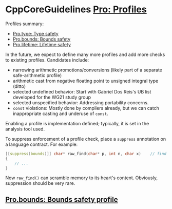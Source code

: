 # CppCoreGuidelines [Pro: Profiles](https://github.com/isocpp/CppCoreGuidelines/blob/master/CppCoreGuidelines.md#pro-profiles)

Profiles summary:

- [Pro.type: Type safety](https://github.com/isocpp/CppCoreGuidelines/blob/master/CppCoreGuidelines.md#SS-type)
- [Pro.bounds: Bounds safety](https://github.com/isocpp/CppCoreGuidelines/blob/master/CppCoreGuidelines.md#SS-bounds)
- [Pro.lifetime: Lifetime safety](https://github.com/isocpp/CppCoreGuidelines/blob/master/CppCoreGuidelines.md#SS-lifetime)

In the future, we expect to define many more profiles and add more checks to existing profiles. Candidates include:

- narrowing arithmetic promotions/conversions (likely part of a separate safe-arithmetic profile)
- arithmetic cast from negative floating point to unsigned integral type (ditto)
- selected undefined behavior: Start with Gabriel Dos Reis's UB list developed for the WG21 study group
- selected unspecified behavior: Addressing portability concerns.
- `const` violations: Mostly done by compilers already, but we can catch inappropriate casting and underuse of `const`.

Enabling a profile is implementation defined; typically, it is set in the analysis tool used.

To suppress enforcement of a profile check, place a `suppress` annotation on a language contract. For example:

```C++
[[suppress(bounds)]] char* raw_find(char* p, int n, char x)    // find x in p[0]..p[n - 1]
{
    // ...
}
```

Now `raw_find()` can scramble memory to its heart's content. Obviously, suppression should be very rare.



## [Pro.bounds: Bounds safety profile](https://github.com/isocpp/CppCoreGuidelines/blob/master/CppCoreGuidelines.md#probounds-bounds-safety-profile)